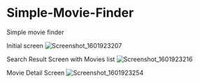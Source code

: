 # Simple-Movie-Finder
Simple movie finder

Initial screen
![Screenshot_1601923207](https://user-images.githubusercontent.com/11847480/95121270-65801300-0781-11eb-9d24-d924017d106e.png)

Search Result Screen with Movies list
![Screenshot_1601923216](https://user-images.githubusercontent.com/11847480/95121250-5d27d800-0781-11eb-9c7b-a04bbf9e9da6.png)

Movie Detail Screen
![Screenshot_1601923254](https://user-images.githubusercontent.com/11847480/95121212-50a37f80-0781-11eb-96dc-fbbc12636a85.png)

